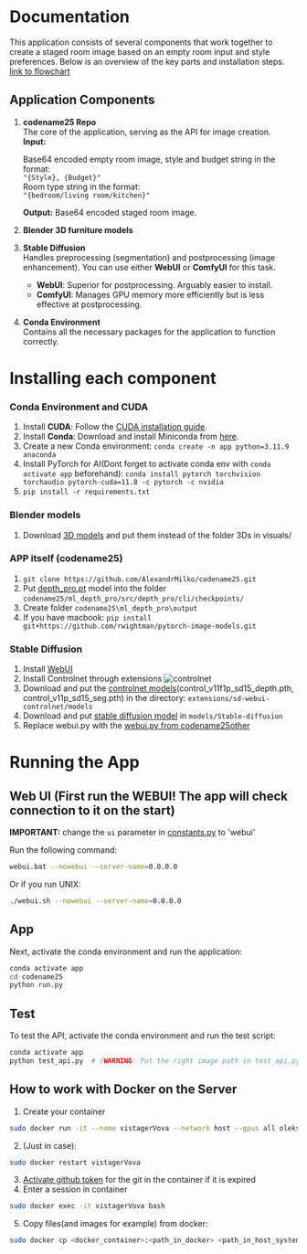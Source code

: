 # Documentation

This application consists of several components that work together to create a staged room image based on an empty room input and style preferences. Below is an overview of the key parts and installation steps.
[link to flowchart](https://miro.com/app/board/uXjVLV9t9UI=/)

## Application Components

1. **codename25 Repo**  
   The core of the application, serving as the API for image creation.  
   **Input:**
   
   Base64 encoded empty room image, style and budget string in the format:  
   `"{Style}, {Budget}"`  
   Room type string in the format:  
   `"{bedroom/living room/kitchen}"`
   
   **Output:** Base64 encoded staged room image.
   
2. **Blender 3D furniture models**

3. **Stable Diffusion**  
   Handles preprocessing (segmentation) and postprocessing (image enhancement). You can use either **WebUI** or **ComfyUI** for this task.  
   - **WebUI**: Superior for postprocessing. Arguably easier to install.
   - **ComfyUI**: Manages GPU memory more efficiently but is less effective at postprocessing.

4. **Conda Environment**  
   Contains all the necessary packages for the application to function correctly.

# Installing each component
### Conda Environment and CUDA

1. Install **CUDA**: Follow the [CUDA installation guide](https://docs.nvidia.com/cuda/cuda-installation-guide-microsoft-windows/index.html).
2. Install **Conda**: Download and install Miniconda from [here](https://docs.anaconda.com/miniconda/).
3. Create a new Conda environment: `conda create -n app python=3.11.9 anaconda`
4. Install PyTorch for AI(Dont forget to activate conda env with `conda activate app` beforehand): `conda install pytorch torchvision torchaudio pytorch-cuda=11.8 -c pytorch -c nvidia`
5. `pip install -r requirements.txt`

### Blender models
1. Download [3D models](https://drive.google.com/drive/folders/1Bq_OSmUj9t5iwL2zB5yfb1n_nRBtqSVf?usp=sharing) and put them instead of the folder 3Ds in visuals/

### APP itself (codename25)
1. `git clone https://github.com/AlexandrMilko/codename25.git`
2. Put [depth_pro.pt](https://drive.google.com/drive/u/0/folders/1Kg9j__fVpCMmvZ4Bt6jCDhKo3KH98ZW3) model into the folder `codename25/ml_depth_pro/src/depth_pro/cli/checkpoints/`
3. Create folder `codename25\ml_depth_pro\output`
4. If you have macbook: `pip install git+https://github.com/rwightman/pytorch-image-models.git`

### Stable Diffusion
1. Install [WebUI](https://github.com/AUTOMATIC1111/stable-diffusion-webui)
2. Install Controlnet through extensions
![controlnet](https://github.com/user-attachments/assets/c4a426b2-7f0d-4079-b00e-f755b3004e99)
3. Download and put the [controlnet models](https://huggingface.co/lllyasviel/ControlNet-v1-1/tree/main)(control_v11f1p_sd15_depth.pth, control_v11p_sd15_seg.pth) in the directory: `extensions/sd-webui-controlnet/models`
4. Download and put [stable diffusion model](https://civitai.com/models/4201/realistic-vision-v60-b1) in `models/Stable-diffusion`
5. Replace webui.py with the [webui.py from codename25other](https://github.com/AlexandrMilko/codename25other/blob/master/webui.py)

# Running the App

## Web UI (First run the WEBUI! The app will check connection to it on the start)
**IMPORTANT:** change the `ui` parameter in [constants.py](https://github.com/AlexandrMilko/codename25/blob/main/constants.py) to 'webui'

Run the following command:
```bash
webui.bat --nowebui --server-name=0.0.0.0
```
Or if you run UNIX:
```bash
./webui.sh --nowebui --server-name=0.0.0.0
```
## App
Next, activate the conda environment and run the application:
```bash
conda activate app
cd codename25
python run.py
```

## Test
To test the API, activate the conda environment and run the test script:
```bash
conda activate app
python test_api.py  # (WARNING: Put the right image path in test_api.py)
```


## How to work with Docker on the Server
1. Create your container
```bash
sudo docker run -it --name vistagerVova --network host --gpus all oleksandrmilko/vistager:demo1309
```
2. (Just in case):
```bash
sudo docker restart vistagerVova
```
3. [Activate github token](https://stackoverflow.com/questions/18935539/authenticate-with-github-using-a-token ) for the git in the container if it is expired
4. Enter a session in container
```bash
sudo docker exec -it vistagerVova bash
```
5. Copy files(and images for example) from docker:
```bash
sudo docker cp <docker_container>:<path_in_docker> <path_in_host_system>
```
